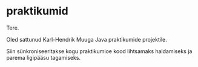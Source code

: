 # praktikumid
Tere.

Oled sattunud Karl-Hendrik Muuga Java praktikumide projektile.

Siin sünkroniseeritakse kogu praktikumioe kood lihtsamaks haldamiseks ja parema ligipääsu tagamiseks.
